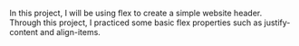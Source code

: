In this project, I will be using flex to create a simple website header.
Through this project, I practiced some basic flex properties such as
justify-content and align-items.